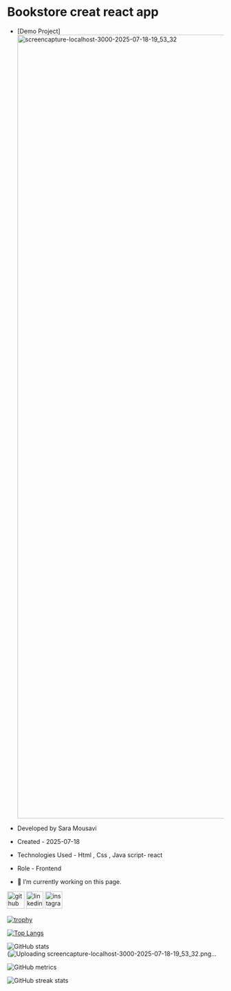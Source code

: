 # Bookstore creat react app


- [Demo Project] <img width="1920" height="1817" alt="screencapture-localhost-3000-2025-07-18-19_53_32" src="https://github.com/user-attachments/assets/938f2552-155c-4397-b34f-77f5fd0d3d0c" />

- Developed by Sara Mousavi

- Created - 2025-07-18

- Technologies Used - Html , Css , Java script- react

- Role - Frontend

- 🔭 I’m currently working on this page. 


[<img src='https://cdn.jsdelivr.net/npm/simple-icons@3.0.1/icons/github.svg' alt='github' height='40'>](https://github.com/saaramousavi)  [<img src='https://cdn.jsdelivr.net/npm/simple-icons@3.0.1/icons/linkedin.svg' alt='linkedin' height='40'>](https://www.linkedin.com/in/www.linkedin.com/in/sara-mousavi-893a1a2a7/)  [<img src='https://cdn.jsdelivr.net/npm/simple-icons@3.0.1/icons/instagram.svg' alt='instagram' height='40'>](https://www.instagram.com/sara_mousavi.web/)  

[![trophy](https://github-profile-trophy.vercel.app/?username=saaramousavi)](https://github.com/ryo-ma/github-profile-trophy)

[![Top Langs](https://github-readme-stats.vercel.app/api/top-langs/?username=saaramousavi)](https://github.com/anuraghazra/github-readme-stats)

![GitHub stats](https://github-readme-stats.vercel.app/api?username=saaramousavi&show_icons=true&count_private=true)  
(![Uploading screencapture-localhost-3000-2025-07-18-19_53_32.png…]()


![GitHub metrics](https://metrics.lecoq.io/saaramousavi)  

![GitHub streak stats](https://streak-stats.demolab.com/?user=saaramousavi)  

